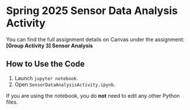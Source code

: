 # Spring 2025 Sensor Data Analysis Activity

You can find the full assignment details on Canvas under the assignment:  
**[Group Activity 3] Sensor Analysis**


## How to Use the Code

1. Launch `jupyter notebook`.
2. Open `SensorDataAnalysisActivity.ipynb`.

If you are using the notebook, you do **not** need to edit any other Python files.

